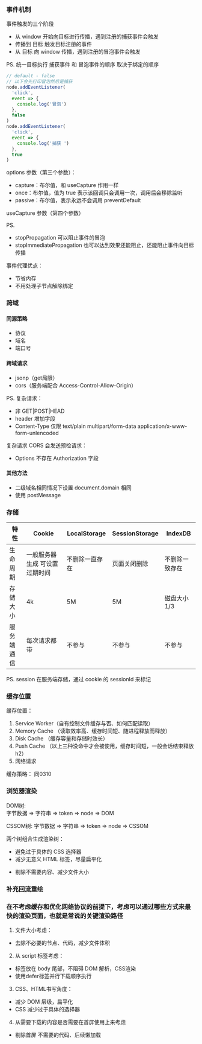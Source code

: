 
### 事件机制

事件触发的三个阶段  
- 从 window 开始向目标进行传播，遇到注册的捕获事件会触发
- 传播到 目标 触发目标注册的事件
- 从 目标 向 window 传播，遇到注册的冒泡事件会触发

PS. 统一目标执行 捕获事件 和 冒泡事件的顺序 取决于绑定的顺序

``` javascript
// default - false
// 以下会先打印冒泡然后是捕获
node.addEventListener(
  'click',
  event => {
    console.log('冒泡')
  },
  false
)
node.addEventListener(
  'click',
  event => {
    console.log('捕获 ')
  },
  true
)
```

options 参数（第三个参数）：
- capture：布尔值，和 useCapture 作用一样
- once：布尔值，值为 true 表示该回调只会调用一次，调用后会移除监听
- passive：布尔值，表示永远不会调用 preventDefault

useCapture 参数（第四个参数）

PS.
- stopPropagation 可以阻止事件的冒泡
- stopImmediatePropagation 也可以达到效果还能阻止，还能阻止事件向目标传播

事件代理优点：
- 节省内存
- 不用处理子节点解除绑定

### 跨域

#### 同源策略  
- 协议
- 域名
- 端口号

#### 跨域请求  
- jsonp（get局限）
- cors（服务端配合 Access-Control-Allow-Origin）

PS.
复杂请求：  
- 非 GET|POST|HEAD
- header 增加字段
- Content-Type 仅限 text/plain multipart/form-data application/x-www-form-unlencoded 

复杂请求 CORS 会发送预检请求：
- Options 不存在 Authorization 字段

#### 其他方法

- 二级域名相同情况下设置 document.domain 相同
- 使用 postMessage



### 存储

特性   | Cookie | LocalStorage | SessionStorage | IndexDB
-------|--------|--------------|----------------|---------
生命周期| 一般服务器生成 可设置过期时间|不删除一直存在|页面关闭删除|不删除一致存在
存储大小| 4k | 5M | 5M | 磁盘大小1/3
服务端通信|每次请求都带|不参与|不参与|不参与


PS.
session 在服务端存储，通过 cookie 的 sessionId 来标记


### 缓存位置

缓存位置：
1. Service Worker（自有控制文件缓存与否、如何匹配读取）
2. Memory Cache （读取效率高、缓存时间短、随进程释放而释放）
3. Disk Cache （缓存容量和存储时效长）
4. Push Cache （以上三种没命中才会被使用，缓存时间短，一般会话结束释放 h2）
5. 网络请求


缓存策略：
同0310


### 浏览器渲染

DOM树:  
字节数据 => 字符串 => token => node => DOM

CSSOM树:
字节数据 => 字符串 => token => node => CSSOM

两个树组合生成渲染树：  
- 避免过于具体的 CSS 选择器
- 减少无意义 HTML 标签，尽量扁平化
+ 剔除不需要内容、减少文件大小


### 补充回流重绘


### 在不考虑缓存和优化网络协议的前提下，考虑可以通过哪些方式来最快的渲染页面，也就是常说的关键渲染路径

1. 文件大小考虑：  
- 去除不必要的节点、代码，减少文件体积
2. 从 script 标签考虑：  
- 标签放在 body 尾部，不阻碍 DOM 解析，CSS渲染
- 使用defer标签并行下载顺序执行
3. CSS、HTML书写角度：
- 减少 DOM 层级，扁平化
- CSS 减少过于具体的选择器
4. 从需要下载的内容是否需要在首屏使用上来考虑
- 剔除首屏 不需要的代码、后续懒加载